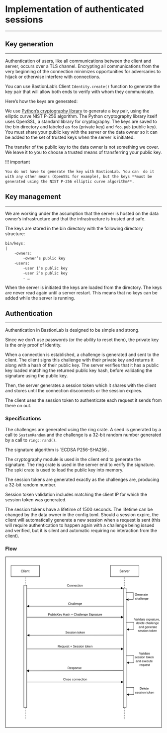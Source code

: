 # Implementation of authenticated sessions
___________________________________

## Key generation
___________________________________

Authentication of users, like all communications between the client and server, occurs over a TLS channel. Encrypting all communications from the very beginning of the connection minimizes opportunities for adversaries to hijack or otherwise interfere with connections.

You can use BastionLab’s Client `Identity.create()` function to generate the key pair that will allow both ends to verify with whom they communicate. 

Here’s how the keys are generated:

We use [Python’s cryptography library](https://pypi.org/project/cryptography/) to generate a key pair, using the elliptic curve NIST P-256 algorithm. The Python cryptography library itself uses OpenSSL, a standard library for cryptography.
The keys are saved to the bin directory and labeled as `foo` (private key) and `foo.pub` (public key).
You must share your public key with the server or the data owner so it can be added to the set of trusted keys when the server is initiated.

The transfer of the public key to the data owner is not something we cover. We leave it to you to choose a trusted means of transferring your public key.

!!! important

	You do not have to generate the key with BastionLab. You can  do it with any other means (OpenSSL for example), but the keys **must be generated using the NIST P-256 elliptic curve algorithm**. 

## Key management
___________________________________

We are working under the assumption that the server is hosted on the data owner’s infrastructure and that the infrastructure is trusted and safe.

The keys are stored in the bin directory with the following directory structure:
```
bin/keys:
|
	-owners:
		-owner’s public key
	-users:
		-user 1’s public key
		-user 2’s public key
		- …
```

When the server is initiated the keys are loaded from the directory. The keys are never read again until a server restart. This means that no keys can be added while the server is running.

## Authentication
___________________________________

Authentication in BastionLab is designed to be simple and strong.

Since we don’t use passwords (or the ability to reset them), the private key is the only proof of identity.

When a connection is established, a challenge is generated and sent to the client. The client signs this challenge with their private key and returns it along with a hash of their public key.
The server verifies that it has a public key loaded matching the returned public key hash, before validating the signature using the public key.

Then, the server generates a session token which it shares with the client and stores until the connection disconnects or the session expires.

The client uses the session token to authenticate each request it sends from there on out.

### Specifications

The challenges are generated using the ring crate. A seed is generated by a call to `SystemRandom` and the challenge is a 32-bit random number generated by a call to `ring::rand()`.

The signature algorithm is `ECDSA P256-SHA256 .

The cryptography module is used in the client end to generate the signature.
The ring crate is used in the server end to verify the signature.
The spki crate is used to load the public key into memory.
 
The session tokens are generated exactly as the challenges are, producing a 32-bit random number. 

Session token validation includes matching the client IP for which the session token was generated.

The session tokens have a lifetime of 1500 seconds. The lifetime can be changed by the data owner in the config.toml.
Should a session expire, the client will automatically generate a new session when a request is sent (this will require authentication to happen again with a challenge being issued and verified, but it is silent and automatic requiring no interaction from the client).


### Flow

![](../../assets/authentication-flow.png)
